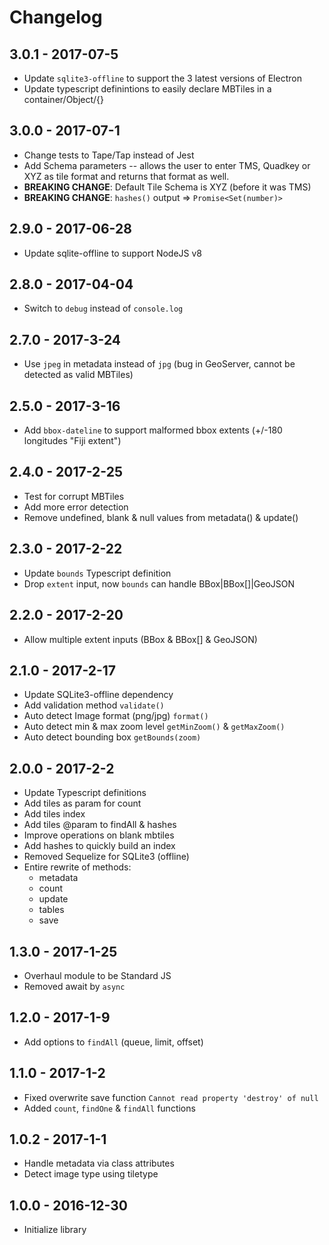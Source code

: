 
# Changelog

## 3.0.1 - 2017-07-5

- Update `sqlite3-offline` to support the 3 latest versions of Electron
- Update typescript definintions to easily declare MBTiles in a container/Object/{}

## 3.0.0 - 2017-07-1

- Change tests to Tape/Tap instead of Jest
- Add Schema parameters -- allows the user to enter TMS, Quadkey or XYZ as tile format and returns that format as well.
- **BREAKING CHANGE**: Default Tile Schema is XYZ (before it was TMS)
- **BREAKING CHANGE**: `hashes()` output => `Promise<Set(number)>`

## 2.9.0 - 2017-06-28

- Update sqlite-offline to support NodeJS v8

## 2.8.0 - 2017-04-04

- Switch to `debug` instead of `console.log`

## 2.7.0 - 2017-3-24

- Use `jpeg` in metadata instead of `jpg` (bug in GeoServer, cannot be detected as valid MBTiles)

## 2.5.0 - 2017-3-16

- Add `bbox-dateline` to support malformed bbox extents (+/-180 longitudes "Fiji extent")

## 2.4.0 - 2017-2-25

- Test for corrupt MBTiles
- Add more error detection
- Remove undefined, blank & null values from metadata() & update()

## 2.3.0 - 2017-2-22

- Update `bounds` Typescript definition
- Drop `extent` input, now `bounds` can handle BBox|BBox[]|GeoJSON

## 2.2.0 - 2017-2-20

- Allow multiple extent inputs (BBox & BBox[] & GeoJSON)

## 2.1.0 - 2017-2-17

- Update SQLite3-offline dependency
- Add validation method `validate()`
- Auto detect Image format (png/jpg) `format()`
- Auto detect min & max zoom level `getMinZoom()` & `getMaxZoom()`
- Auto detect bounding box `getBounds(zoom)`

## 2.0.0 - 2017-2-2

- Update Typescript definitions
- Add tiles as param for count
- Add tiles index
- Add tiles @param to findAll & hashes
- Improve operations on blank mbtiles
- Add hashes to quickly build an index
- Removed Sequelize for SQLite3 (offline)
- Entire rewrite of methods:
  - metadata
  - count
  - update
  - tables
  - save

## 1.3.0 - 2017-1-25

- Overhaul module to be Standard JS
- Removed await by `async`

## 1.2.0 - 2017-1-9

- Add options to `findAll` (queue, limit, offset)

## 1.1.0 - 2017-1-2

- Fixed overwrite save function `Cannot read property 'destroy' of null`
- Added `count`, `findOne` & `findAll` functions

## 1.0.2 - 2017-1-1

- Handle metadata via class attributes
- Detect image type using tiletype

## 1.0.0 - 2016-12-30

- Initialize library
